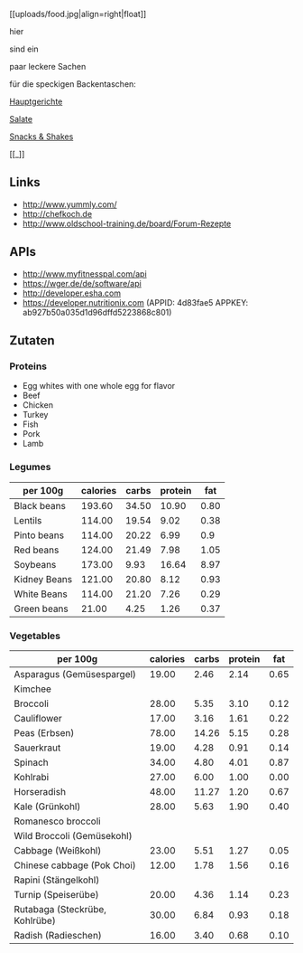 [[uploads/food.jpg|align=right|float]]

hier

sind ein

paar leckere Sachen

für die speckigen Backentaschen:

[Hauptgerichte](pages/hauptgerichte/)

[Salate](pages/salate/)

[Snacks & Shakes ](pages/snacks_und_shakes/)

[[_]]

## Links
- http://www.yummly.com/
- http://chefkoch.de
- http://www.oldschool-training.de/board/Forum-Rezepte

## APIs
- http://www.myfitnesspal.com/api                                                                         
- https://wger.de/de/software/api
- http://developer.esha.com
- https://developer.nutritionix.com (APPID: 4d83fae5 APPKEY: ab927b50a035d1d96dffd5223868c801)

## Zutaten
### Proteins
- Egg whites with one whole egg for flavor
- Beef
- Chicken
- Turkey
- Fish
- Pork
- Lamb

### Legumes
per 100g    | calories | carbs | protein | fat
------------|----------|-------|---------|------
Black beans |  193.60  | 34.50 |  10.90  | 0.80
Lentils     |  114.00  | 19.54 |   9.02  | 0.38
Pinto beans |  114.00  | 20.22 |   6.99  | 0.9
Red beans   |  124.00  | 21.49 |   7.98  | 1.05
Soybeans    |  173.00  |  9.93 |  16.64  | 8.97
Kidney Beans|  121.00  | 20.80 |   8.12  | 0.93
White Beans |  114.00  | 21.20 |   7.26  | 0.29
Green beans |   21.00  |  4.25 |   1.26  | 0.37

### Vegetables
per 100g                        | calories | carbs | protein | fat
--------------------------------|----------|-------|---------|------
Asparagus (Gemüsespargel)       |  19.00   |  2.46 |   2.14  | 0.65
Kimchee                         |          |       |         |
Broccoli                        |  28.00   |  5.35 |   3.10  | 0.12
Cauliflower                     |  17.00   |  3.16 |   1.61  | 0.22
Peas (Erbsen)                   |  78.00   | 14.26 |   5.15  | 0.28
Sauerkraut                      |  19.00   |  4.28 |   0.91  | 0.14
Spinach                         |  34.00   |  4.80 |   4.01  | 0.87
Kohlrabi                        |  27.00   |  6.00 |   1.00  | 0.00
Horseradish                     |  48.00   | 11.27 |   1.20  | 0.67
Kale (Grünkohl)                 |  28.00   |  5.63 |   1.90  | 0.40
Romanesco broccoli              |          |       |         |
Wild Broccoli (Gemüsekohl)      |          |       |         |
Cabbage (Weißkohl)              |  23.00   |  5.51 |   1.27  | 0.05
Chinese cabbage (Pok Choi)      |  12.00   |  1.78 |   1.56  | 0.16
Rapini (Stängelkohl)            |          |       |         |
Turnip (Speiserübe)             |  20.00   |  4.36 |   1.14  | 0.23
Rutabaga (Steckrübe, Kohlrübe)  |  30.00   |  6.84 |   0.93  | 0.18
Radish (Radieschen)             |  16.00   |  3.40 |   0.68  | 0.10
